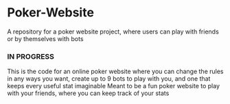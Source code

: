 # Poker-Website
A repository for a poker website project, where users can play with friends or by themselves with bots
### IN PROGRESS
This is the code for an online poker website where you can change the rules in any ways you want, create up to 9 bots to play with you, and one that keeps every useful stat imaginable 
Meant to be a fun poker website to play with your friends, where you can keep track of your stats
